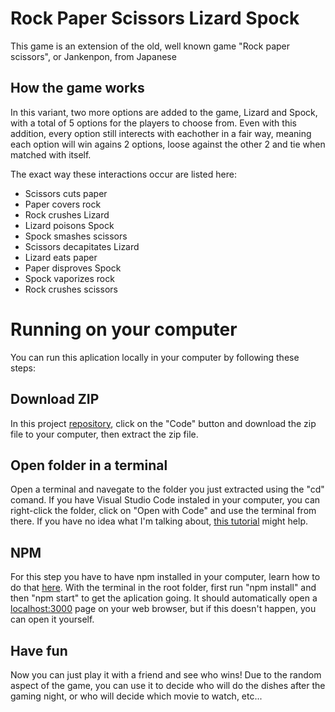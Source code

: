 # Rock Paper Scissors Lizard Spock

This game is an extension of the old, well known game "Rock paper scissors", or Jankenpon, from Japanese

## How the game works
In this variant, two more options are added to the game, Lizard and Spock, with a total of 5 options for the players to choose from. Even with this addition, every option still interects with eachother in a fair way, meaning each option will win agains 2 options, loose against the other 2 and tie when matched with itself.

The exact way these interactions occur are listed here:
- Scissors cuts paper
- Paper covers rock
- Rock crushes Lizard
- Lizard poisons Spock
- Spock smashes scissors
- Scissors decapitates Lizard
- Lizard eats paper
- Paper disproves Spock
- Spock vaporizes rock
- Rock crushes scissors


# Running on your computer
You can run this aplication locally in your computer by following these steps:

## Download ZIP
In this project [repository](https://github.com/Gabriel-Morghett/rpsls-game), click on the "Code" button and download the zip file to your computer, then extract the zip file.

## Open folder in a terminal
Open a terminal and navegate to the folder you just extracted using the "cd" comand.
If you have Visual Studio Code instaled in your computer, you can right-click the folder, click on "Open with Code" and use the terminal from there.
If you have no idea what I'm talking about, [this tutorial](https://www.wikihow.com/Change-Directories-in-Command-Prompt) might help.

## NPM
For this step you have to have npm installed in your computer, learn how to do that [here](https://phoenixnap.com/kb/install-node-js-npm-on-windows).
With the terminal in the root folder, first run "npm install" and then "npm start" to get the aplication going.
It should automatically open a [localhost:3000](localhost:3000) page on your web browser, but if this doesn't happen, you can open it yourself.

## Have fun
Now you can just play it with a friend and see who wins!
Due to the random aspect of the game, you can use it to decide who will do the dishes after the gaming night, or who will decide which movie to watch, etc...
